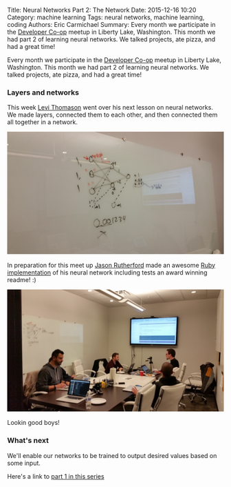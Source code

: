 Title: Neural Networks Part 2: The Network
Date: 2015-12-16 10:20
Category: machine learning
Tags: neural networks, machine learning, coding
Authors: Eric Carmichael
Summary: Every month we participate in the [Developer Co-op](http://meetup.com/dev-coop/) meetup in Liberty Lake, Washington. This month we had part 2 of learning neural networks. We talked projects, ate pizza, and had a great time!


Every month we participate in the [Developer Co-op](http://meetup.com/dev-coop/) meetup in Liberty Lake, Washington. This month we
had part 2 of learning neural networks. We talked projects, ate pizza, and had a great time!

### Layers and networks

This week [Levi Thomason](https://www.linkedin.com/in/levithomason) went over his next lesson on neural networks. We made layers,
connected them to each other, and then connected them all together in a network.

![Neuron graph](/images/events/neuron_pt2_graph_tree.jpg)

In preparation for this meet up [Jason Rutherford](https://github.com/jason-rutherford) made an awesome [Ruby implementation](https://github.com/jason-rutherford/neural-network) of his neural network
including tests an award winning readme! :)

![Lookin' good boys!](/images/events/neuron_pt2_lookin_good_boys.jpg)

Lookin good boys! 


### What's next

We'll enable our networks to be trained to output desired values based on some input.

Here's a link to [part 1 in this series](neural-networks-part-1-the-neuron.html)

<!--And here's a link to the [next part in the series](asdf)-->
